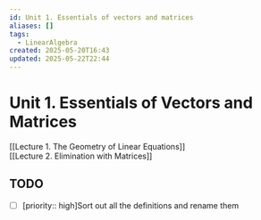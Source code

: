 ```yaml
---
id: Unit 1. Essentials of vectors and matrices
aliases: []
tags:
  - LinearAlgebra
created: 2025-05-20T16:43
updated: 2025-05-22T22:44
---
```


# Unit 1. Essentials of Vectors and Matrices

[[Lecture 1. The Geometry of Linear Equations]]\
[[Lecture 2. Elimination with Matrices]]
## TODO
- [ ] [priority:: high]Sort out all the definitions and rename them